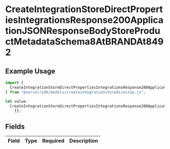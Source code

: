# CreateIntegrationStoreDirectPropertiesIntegrationsResponse200ApplicationJSONResponseBodyStoreProductMetadataSchema8AtBRANDAt8492

## Example Usage

```typescript
import {
  CreateIntegrationStoreDirectPropertiesIntegrationsResponse200ApplicationJSONResponseBodyStoreProductMetadataSchema8AtBRANDAt8492,
} from "@vercel/sdk/models/createintegrationstoredirectop.js";

let value:
  CreateIntegrationStoreDirectPropertiesIntegrationsResponse200ApplicationJSONResponseBodyStoreProductMetadataSchema8AtBRANDAt8492 =
    {};
```

## Fields

| Field       | Type        | Required    | Description |
| ----------- | ----------- | ----------- | ----------- |